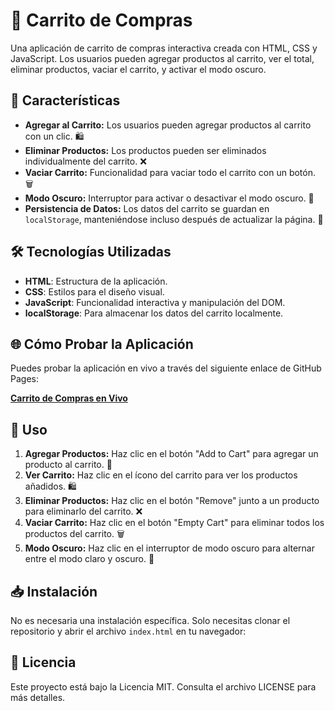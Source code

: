 # 🛒 Carrito de Compras

Una aplicación de carrito de compras interactiva creada con HTML, CSS y JavaScript. Los usuarios pueden agregar productos al carrito, ver el total, eliminar productos, vaciar el carrito, y activar el modo oscuro.

## 🌟 Características

- **Agregar al Carrito:** Los usuarios pueden agregar productos al carrito con un clic. 🛍️
- **Eliminar Productos:** Los productos pueden ser eliminados individualmente del carrito. ❌
- **Vaciar Carrito:** Funcionalidad para vaciar todo el carrito con un botón. 🗑️
- **Modo Oscuro:** Interruptor para activar o desactivar el modo oscuro. 🌙
- **Persistencia de Datos:** Los datos del carrito se guardan en `localStorage`, manteniéndose incluso después de actualizar la página. 💾

## 🛠️ Tecnologías Utilizadas

- **HTML**: Estructura de la aplicación.
- **CSS**: Estilos para el diseño visual.
- **JavaScript**: Funcionalidad interactiva y manipulación del DOM.
- **localStorage**: Para almacenar los datos del carrito localmente.

## 🌐 Cómo Probar la Aplicación

Puedes probar la aplicación en vivo a través del siguiente enlace de GitHub Pages:

[**Carrito de Compras en Vivo**](https://Jose-Macias-Code.github.io/Carrito-de-Compras-Interactivo/)

## 🚀 Uso

1. **Agregar Productos:** Haz clic en el botón "Add to Cart" para agregar un producto al carrito. 🛒
2. **Ver Carrito:** Haz clic en el ícono del carrito para ver los productos añadidos. 🛍️
3. **Eliminar Productos:** Haz clic en el botón "Remove" junto a un producto para eliminarlo del carrito. ❌
4. **Vaciar Carrito:** Haz clic en el botón "Empty Cart" para eliminar todos los productos del carrito. 🗑️
5. **Modo Oscuro:** Haz clic en el interruptor de modo oscuro para alternar entre el modo claro y oscuro. 🌙

## 📥 Instalación

No es necesaria una instalación específica. Solo necesitas clonar el repositorio y abrir el archivo `index.html` en tu navegador:

## 📝 Licencia

Este proyecto está bajo la Licencia MIT. Consulta el archivo LICENSE para más detalles.
